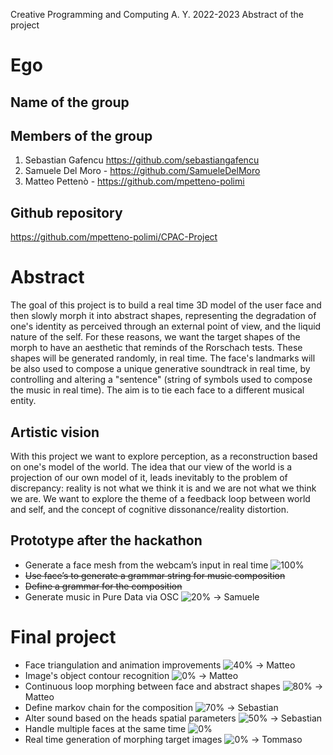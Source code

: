 Creative Programming and Computing
A. Y. 2022-2023
Abstract of the project

# Ego

## Name of the group

## Members of the group
1.	Sebastian Gafencu https://github.com/sebastiangafencu
2.	Samuele Del Moro - https://github.com/SamueleDelMoro
3.	Matteo Pettenò - https://github.com/mpetteno-polimi

## Github repository
https://github.com/mpetteno-polimi/CPAC-Project

# Abstract
The goal of this project is to build a real time 3D model of the user face and then slowly morph it into abstract shapes, representing the degradation of one's identity as perceived through an external point of view, and the liquid nature of the self.
For these reasons, we want the target shapes of the morph to have an aesthetic that reminds of the Rorschach tests. These shapes will be generated randomly, in real time.
The face's landmarks will be also used to compose a unique generative soundtrack in real time, by controlling and altering a "sentence" (string of symbols used to compose the music in real time). The aim is to tie each face to a different musical entity.

## Artistic vision
With this project we want to explore perception, as a reconstruction based on one's model of the world. The idea that our view of the world is a projection of our own model of it, leads inevitably to the problem of discrepancy: reality is not what we think it is and we are not what we think we are. We want to explore the theme of a feedback loop between world and self, and the concept of cognitive dissonance/reality distortion.

## Prototype after the hackathon
- Generate a face mesh from the webcam’s input in real time ![100%](https://progress-bar.dev/100)
- ~~Use face’s to generate a grammar string for music composition~~
- ~~Define a grammar for the composition~~
- Generate music in Pure Data via OSC ![20%](https://progress-bar.dev/20) -> Samuele

# Final project
- Face triangulation and animation improvements ![40%](https://progress-bar.dev/40) -> Matteo
- Image's object contour recognition ![0%](https://progress-bar.dev/0) -> Matteo
- Continuous loop morphing between face and abstract shapes ![80%](https://progress-bar.dev/80) -> Matteo
- Define markov chain for the composition ![70%](https://progress-bar.dev/70) -> Sebastian
- Alter sound based on the heads spatial parameters ![50%](https://progress-bar.dev/50) -> Sebastian
- Handle multiple faces at the same time ![0%](https://progress-bar.dev/0)
- Real time generation of morphing target images ![0%](https://progress-bar.dev/0) -> Tommaso
